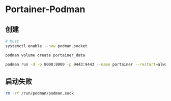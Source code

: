 # Portainer-Podman

## 创建

```bash
# Must
systemctl enable --now podman.socket

podman volume create portainer_data

podman run -d -p 8000:8000 -p 9443:9443 --name portainer --restart=always --privileged -v /run/podman/podman.sock:/var/run/docker.sock -v portainer_data:/data portainer/portainer-ce:2.22.0
```

## 启动失败

```bash
rm -rf /run/podman/podman.sock
```
